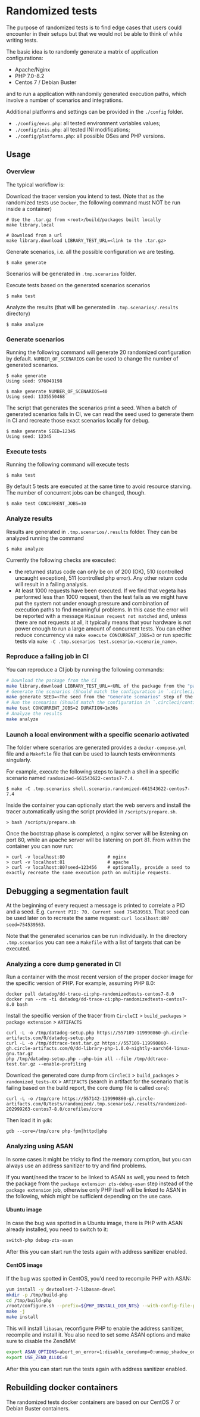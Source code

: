 # Randomized tests

The purpose of randomized tests is to find edge cases that users could encounter in their setups but that we would not be able to think of while writing tests.

The basic idea is to randomly generate a matrix of application configurations:
  - Apache/Nginx
  - PHP 7.0-8.2
  - Centos 7 / Debian Buster

and to run a application with randomily generated execution paths, which involve a number of scenarios and integrations.

Additional platforms and settings can be provided in the `./config` folder.
- `./config/envs.php`: all tested environment variables values;
- `./config/inis.php`: all tested INI modifications;
- `./config/platforms.php`: all possible OSes and PHP versions.

## Usage

### Overview

The typical workflow is:

Download the tracer version you intend to test.
(Note that as the randomized tests use `Docker`, the following command must NOT be run inside a container)

```
# Use the .tar.gz from <root>/build/packages built locally
make library.local

# Download from a url
make library.download LIBRARY_TEST_URL=<link to the .tar.gz>
```

Generate scenarios, i.e. all the possible configuration we are testing.

```
$ make generate
```

Scenarios will be generated in `.tmp.scenarios` folder.

Execute tests based on the generated scenarios scenarios

```
$ make test
```

Analyze the results (that will be generated in `.tmp.scenarios/.results` directory)

```
$ make analyze
```

### Generate scenarios

Running the following command will generate 20 randomized configuration by default. `NUMBER_OF_SCENARIOS` can be used to change the number of generated scenarios.

```
$ make generate
Using seed: 976049198

$ make generate NUMBER_OF_SCENARIOS=40
Using seed: 1335550468
```

The script that generates the scenarios print a seed. When a batch of generated scenarios fails in CI, we can read the seed used to generate them in CI and recreate those exact scenarios locally for debug.

```
$ make generate SEED=12345
Using seed: 12345
```

### Execute tests

Running the following command will execute tests

```
$ make test
```

By default 5 tests are executed at the same time to avoid resource starving. The number of concurrent jobs can be changed, though.

```
$ make test CONCURRENT_JOBS=10
```

### Analyze results

Results are generated in `.tmp.scenarios/.results` folder. They can be analyzed running the command

```
$ make analyze
```

Currently the following checks are executed:
- the returned status code can only be on of 200 (OK), 510 (controlled uncaught exception), 511 (controlled php error). Any other return code will result in a failing analysis.
- At least 1000 requests have been executed. If we find that vegeta has performed less than 1000 request, then the test fails as we might have put the system not under enough pressure and combination of execution paths to find meaningful problems. In this case the error will be reported with a message `Minimum request not matched` and, unless there are not requests at all, it typically means that your hardware is not power enough to run a large amount of concurrent tests. You can either reduce concurrency via `make execute CONCURRENT_JOBS=3` or run specific tests via `make -C .tmp.scenarios test.scenario.<scenario_name>`.

### Reproduce a failing job in CI

You can reproduce a CI job by running the following commands:

```bash
# Download the package from the CI
make library.download LIBRARY_TEST_URL=<URL of the package from the "package extension" job artifacts>
# Generate the scenarios (Should match the configuration in `.circleci/continue_config.yml`)
make generate SEED=<The seed from the "Generate scenarios" step of the randomized job> NUMBER_OF_SCENARIOS=4 PLATFORMS=centos7
# Run the scenarios (Should match the configuration in `.circleci/continue_config.yml`)
make test CONCURRENT_JOBS=2 DURATION=1m30s
# Analyze the results
make analyze
```

### Launch a local environment with a specific scenario activated

The folder where scenarios are generated provides a `docker-compose.yml` file and a `Makefile` file that can be used to launch tests environments singularly.

For example, execute the following steps to launch a shell in a specific scenario named `randomized-661543622-centos7-7.4`.

```
$ make -C .tmp.scenarios shell.scenario.randomized-661543622-centos7-7.4
```

Inside the container you can optionally start the web servers and install the tracer automatically using the script provided in `/scripts/prepare.sh`.

```
> bash /scripts/prepare.sh
```

Once the bootstrap phase is completed, a nginx server will be listening on port 80, while an apache server will be listening on port 81. From within the container you can now run:

```
> curl -v localhost:80                # nginx
> curl -v localhost:81                # apache
> curl -v localhost:80?seed=123456    # optionally, provide a seed to exactly recreate the same execution path on multiple requests.
```


## Debugging a segmentation fault

At the beginning of every request a message is printed to correlate a PID and a seed. E.g. `Current PID: 70. Current seed 754539563`.
That seed can be used later on to recreate the same request: `curl localhost:80?seed=754539563`.

Note that the generated scenarios can be run individually. In the directory `.tmp.scenarios` you can see a `Makefile` with a list of targets that can be executed.

### Analyzing a core dump generated in CI

Run a container with the most recent version of the proper docker image for the specific version of PHP. For example, assuming PHP 8.0:

```
docker pull datadog/dd-trace-ci:php-randomizedtests-centos7-8.0
docker run --rm -ti datadog/dd-trace-ci:php-randomizedtests-centos7-8.0 bash
```

Install the specific version of the tracer from `CircleCI` > `build_packages` > `package extension` > `ARTIFACTS`

```
curl -L -o /tmp/datadog-setup.php https://557109-119990860-gh.circle-artifacts.com/0/datadog-setup.php
curl -L -o /tmp/ddtrace-test.tar.gz https://557109-119990860-gh.circle-artifacts.com/0/dd-library-php-1.0.0-nightly-aarch64-linux-gnu.tar.gz
php /tmp/datadog-setup.php --php-bin all --file /tmp/ddtrace-test.tar.gz --enable-profiling
```

Download the generated core dump from `CircleCI` > `build_packages` > `randomized_tests-XX` > `ARTIFACTS` (search in artifact for the scenario that is failing based on the build report, the core dump file is called `core`):

```
curl -L -o /tmp/core https://557142-119990860-gh.circle-artifacts.com/0/tests/randomized/.tmp.scenarios/.results/randomized-202999263-centos7-8.0/corefiles/core
```

Then load it in `gdb`:

```
gdb --core=/tmp/core php-fpm|httpd|php
```

### Analyzing using ASAN

In some cases it might be tricky to find the memory corruption, but you can
always use an address sanitizer to try and find problems.

If you want/need the tracer to be linked to ASAN as well, you need to fetch the
package from the `package extension zts-debug-asan` step instead of the `package
extension` job, otherwise only PHP itself will be linked to ASAN in the
following, which might be sufficient depending on the use case.

#### Ubuntu image

In case the bug was spotted in a Ubuntu image, there is PHP with ASAN already
installed, you need to switch to it:

```sh
switch-php debug-zts-asan
```

After this you can start run the tests again with address sanitizer enabled.

#### CentOS image

If the bug was spotted in CentOS, you'd need to recompile PHP with ASAN:

```sh
yum install -y devtoolset-7-libasan-devel
mkdir -p /tmp/build-php
cd /tmp/build-php
/root/configure.sh --prefix=${PHP_INSTALL_DIR_NTS} --with-config-file-path=${PHP_INSTALL_DIR_NTS} --with-config-file-scan-dir=${PHP_INSTALL_DIR_NTS}/conf.d --enable-address-sanitizer
make -j
make install
```

This will install `libasan`, reconfigure PHP to enable the address sanitizer,
recompile and install it. You also need to set some ASAN options and make sure
to disable the ZendMM:

```sh
export ASAN_OPTIONS=abort_on_error=1:disable_coredump=0:unmap_shadow_on_exit=1
export USE_ZEND_ALLOC=0
```

After this you can start run the tests again with address sanitizer enabled.

## Rebuilding docker containers

The randomized tests docker containers are based on our CentOS 7 or Debian Buster containers.
